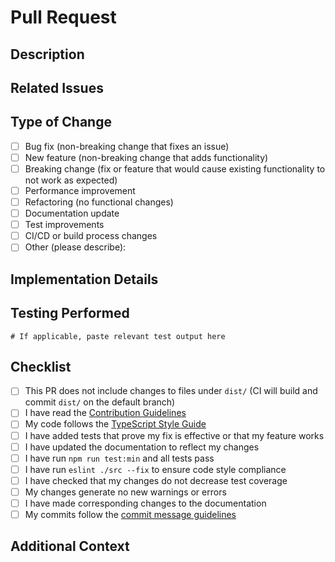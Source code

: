# Pull Request

## Description
<!-- Provide a clear and concise description of the changes made in this pull request -->

## Related Issues
<!-- Reference any related issues using the GitHub issue linking syntax: #issue_number -->
<!-- Example: Fixes #123, Addresses #456 -->

## Type of Change
<!-- Check the appropriate options that apply to your changes -->
- [ ] Bug fix (non-breaking change that fixes an issue)
- [ ] New feature (non-breaking change that adds functionality)
- [ ] Breaking change (fix or feature that would cause existing functionality to not work as expected)
- [ ] Performance improvement
- [ ] Refactoring (no functional changes)
- [ ] Documentation update
- [ ] Test improvements
- [ ] CI/CD or build process changes
- [ ] Other (please describe):

## Implementation Details
<!-- Provide any notable implementation details or design decisions made -->

## Testing Performed
<!-- Describe the tests you've added or run to verify your changes -->
<!-- Include relevant details for test cases and coverage -->

```
# If applicable, paste relevant test output here
```

## Checklist
<!-- Verify that you have completed the following items -->
- [ ] This PR does not include changes to files under `dist/` (CI will build and commit `dist/` on the default branch)
- [ ] I have read the [Contribution Guidelines](docs/developer/contribution_guidelines.md)
- [ ] My code follows the [TypeScript Style Guide](.junie/guidelines.md)
- [ ] I have added tests that prove my fix is effective or that my feature works
- [ ] I have updated the documentation to reflect my changes
- [ ] I have run `npm run test:min` and all tests pass
- [ ] I have run `eslint ./src --fix` to ensure code style compliance
- [ ] I have checked that my changes do not decrease test coverage
- [ ] My changes generate no new warnings or errors
- [ ] I have made corresponding changes to the documentation
- [ ] My commits follow the [commit message guidelines](CONTRIBUTING.md)

## Additional Context
<!-- Add any other context about the pull request here -->
